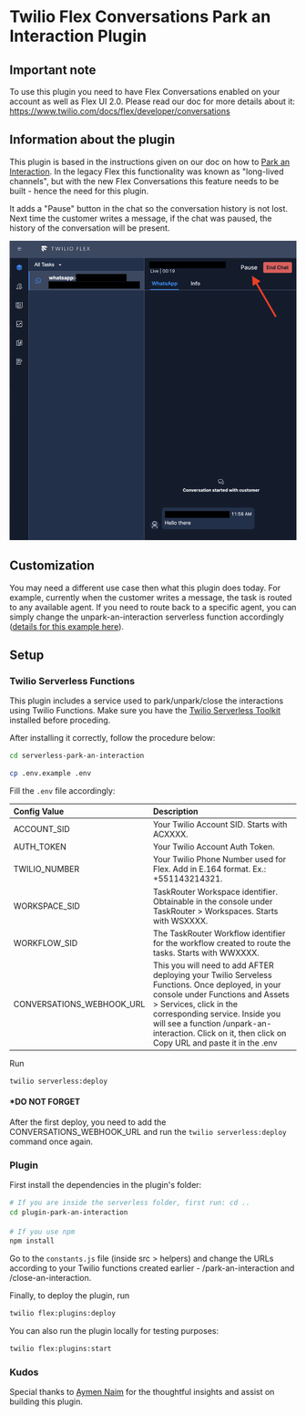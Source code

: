 # Twilio Flex Conversations Park an Interaction Plugin

## Important note

To use this plugin you need to have Flex Conversations enabled on your account as well as Flex UI 2.0. Please read our doc for more details about it: https://www.twilio.com/docs/flex/developer/conversations

## Information about the plugin

This plugin is based in the instructions given on our doc on how to [Park an Interaction](https://www.twilio.com/docs/flex/developer/conversations/park-an-interaction). In the legacy Flex this functionality was known as "long-lived channels", but with the new Flex Conversations this feature needs to be built - hence the need for this plugin.

It adds a "Pause" button in the chat so the conversation history is not lost. Next time the customer writes a message, if the chat was paused, the history of the conversation will be present.

![park screen](park-screen.png)

## Customization

You may need a different use case then what this plugin does today. For example, currently when the customer writes a message, the task is routed to any available agent. If you need to route back to a specific agent, you can simply change the unpark-an-interaction serverless function accordingly ([details for this example here](https://www.twilio.com/docs/flex/developer/conversations/park-an-interaction#add-a-specific-agent-back-to-the-interaction)).

## Setup

### Twilio Serverless Functions

This plugin includes a service used to park/unpark/close the interactions using Twilio Functions. Make sure you have the [Twilio Serverless Toolkit](https://www.twilio.com/docs/labs/serverless-toolkit/getting-started) installed before proceding.

After installing it correctly, follow the procedure below:

```bash
cd serverless-park-an-interaction
```

```bash
cp .env.example .env
```

Fill the `.env` file accordingly:

| Config&nbsp;Value         | Description                                                                                                                                                                                                                                                                                              |
| :------------------------ | :------------------------------------------------------------------------------------------------------------------------------------------------------------------------------------------------------------------------------------------------------------------------------------------------------- |
| ACCOUNT_SID               | Your Twilio Account SID. Starts with ACXXXX.                                                                                                                                                                                                                                                             |
| AUTH_TOKEN                | Your Twilio Account Auth Token.                                                                                                                                                                                                                                                                          |
| TWILIO_NUMBER             | Your Twilio Phone Number used for Flex. Add in E.164 format. Ex.: +551143214321.                                                                                                                                                                                                                         |
| WORKSPACE_SID             | TaskRouter Workspace identifier. Obtainable in the console under TaskRouter > Workspaces. Starts with WSXXXX.                                                                                                                                                                                            |
| WORKFLOW_SID              | The TaskRouter Workflow identifier for the workflow created to route the tasks. Starts with WWXXXX.                                                                                                                                                                                                      |
| CONVERSATIONS_WEBHOOK_URL | This you will need to add AFTER deploying your Twilio Serveless Functions. Once deployed, in your console under Functions and Assets > Services, click in the corresponding service. Inside you will see a function /unpark-an-interaction. Click on it, then click on Copy URL and paste it in the .env |

Run

```bash
twilio serverless:deploy
```

#### \*DO NOT FORGET

After the first deploy, you need to add the CONVERSATIONS_WEBHOOK_URL and run the `twilio serverless:deploy` command once again.

### Plugin

First install the dependencies in the plugin's folder:

```bash
# If you are inside the serverless folder, first run: cd ..
cd plugin-park-an-interaction

# If you use npm
npm install
```

Go to the `constants.js` file (inside src > helpers) and change the URLs according to your Twilio functions created earlier - /park-an-interaction and /close-an-interaction.

Finally, to deploy the plugin, run

```bash
twilio flex:plugins:deploy
```

You can also run the plugin locally for testing purposes:

```bash
twilio flex:plugins:start
```

### Kudos

Special thanks to [Aymen Naim](https://github.com/aymenn) for the thoughtful insights and assist on building this plugin.
